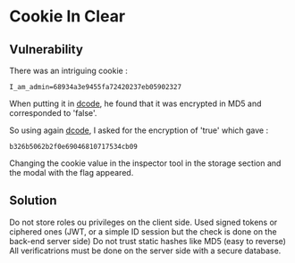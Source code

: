 # Cookie In Clear


## Vulnerability

There was an intriguing cookie :
```plaintext
I_am_admin=68934a3e9455fa72420237eb05902327
```

When putting it in [dcode](https://www.dcode.fr/identification-chiffrement), he found that it was encrypted in MD5 and corresponded to 'false'.

So using again [dcode](https://www.dcode.fr/hash-md5), I asked for the encryption of 'true' which gave :
```plaintext
b326b5062b2f0e69046810717534cb09
```

Changing the cookie value in the inspector tool in the storage section and the modal with the flag appeared. 

## Solution 

Do not store roles ou privileges on the client side.
Used signed tokens or ciphered ones (JWT, or a simple ID session but the check is done on the back-end server side)
Do not trust static hashes like MD5 (easy to reverse)
All verificatrions must be done on the server side with a secure database. 



